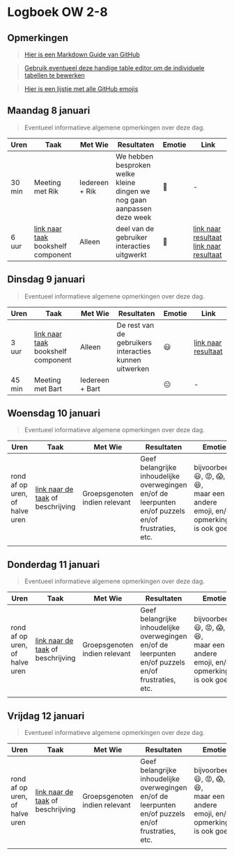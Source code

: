 # Logboek OW 2-8

## Opmerkingen

> [Hier is een Markdown Guide van GitHub](https://guides.github.com/features/mastering-markdown/)

> [Gebruik eventueel deze handige table editor om de individuele tabellen te bewerken](https://www.tablesgenerator.com/markdown_tables)

> [Hier is een lijstje met alle GitHub emojis](https://github.com/ikatyang/emoji-cheat-sheet/blob/master/README.md)

## Maandag 8 januari

> Eventueel informatieve algemene opmerkingen over deze dag.

| Uren | Taak  | Met Wie | Resultaten | Emotie | Link |
|---|---|---|---|---|---|
| 30 min | Meeting met Rik | Iedereen + Rik | We hebben besproken welke kleine dingen we nog gaan aanpassen deze week | :hugs: | - |
| 6 uur | [link naar taak](https://github.com/HANICA-DWA/project-sep23-klipspringer/issues/299) bookshelf component | Alleen | deel van de gebruiker interacties uitgwerkt | :woozy_face: | [link naar resultaat](https://github.com/HANICA-DWA/project-sep23-klipspringer/commit/96d4f85c2d0f45a6f01df5c7c1087a7d58d03907) [link naar resultaat](https://github.com/HANICA-DWA/project-sep23-klipspringer/commit/fda91efe1afc0a3ff2e6a8cbe9af084417083f79) |


## Dinsdag 9 januari

> Eventueel informatieve algemene opmerkingen over deze dag.

| Uren | Taak  | Met Wie | Resultaten | Emotie | Link |
|---|---|---|---|---|---|
| 3 uur | [link naar taak](https://github.com/HANICA-DWA/project-sep23-klipspringer/issues/299) bookshelf component | Alleen | De rest van de gebruikers interacties kunnen uitwerken | :smiley: | [link naar resultaat](https://github.com/HANICA-DWA/project-sep23-klipspringer/commit/dd3cd5d593c2216f31e6287428bf97278d3ffff4) |
| 45 min | Meeting met Bart | Iedereen + Bart |  | :neutral_face: | - |

## Woensdag 10 januari

> Eventueel informatieve algemene opmerkingen over deze dag.

| Uren | Taak  | Met Wie | Resultaten | Emotie | Link |
|---|---|---|---|---|---|
| rond af op uren, of halve uren | [link naar de taak](https://github.com/link-naar-de-taak) of beschrijving | Groepsgenoten indien relevant | Geef belangrijke inhoudelijke overwegingen en/of de leerpunten en/of puzzels en/of frustraties, etc.  |bijvoorbeeld <br />:smiley:, :rage:, :scream:, of :satisfied:, <br />maar een andere emoji, en/of opmerking is ook goed | [link naar de resultaten](https://github.com/link-naar-de-commit) |
| | | | | | |

## Donderdag 11 januari

> Eventueel informatieve algemene opmerkingen over deze dag.

| Uren | Taak  | Met Wie | Resultaten | Emotie | Link |
|---|---|---|---|---|---|
| rond af op uren, of halve uren | [link naar de taak](https://github.com/link-naar-de-taak) of beschrijving | Groepsgenoten indien relevant | Geef belangrijke inhoudelijke overwegingen en/of de leerpunten en/of puzzels en/of frustraties, etc.  |bijvoorbeeld <br />:smiley:, :rage:, :scream:, of :satisfied:, <br />maar een andere emoji, en/of opmerking is ook goed | [link naar de resultaten](https://github.com/link-naar-de-commit) |
| | | | | | |

## Vrijdag 12 januari

> Eventueel informatieve algemene opmerkingen over deze dag.

| Uren | Taak  | Met Wie | Resultaten | Emotie | Link |
|---|---|---|---|---|---|
| rond af op uren, of halve uren | [link naar de taak](https://github.com/link-naar-de-taak) of beschrijving | Groepsgenoten indien relevant | Geef belangrijke inhoudelijke overwegingen en/of de leerpunten en/of puzzels en/of frustraties, etc.  |bijvoorbeeld <br />:smiley:, :rage:, :scream:, of :satisfied:, <br />maar een andere emoji, en/of opmerking is ook goed | [link naar de resultaten](https://github.com/link-naar-de-commit) |
| | | | | | |
